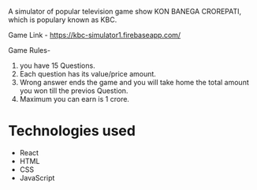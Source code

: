  A simulator of popular television game show KON BANEGA CROREPATI, which is populary known as KBC.

 Game Link - 
  https://kbc-simulator1.firebaseapp.com/
 
 Game Rules-
 1) you have 15 Questions.
 2) Each question has its value/price amount.
 3) Wrong answer ends the game and you will take home the total amount you won till the previos Question.
 4) Maximum you can earn is 1 crore.


<h1>Technologies used</h1>
<ul>
 <li> React</li> 
 <li> HTML</li> 
 <li> CSS</li> 
 <li> JavaScript</li> 
 </ul>
